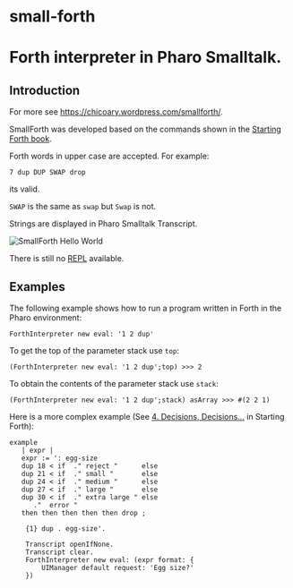 # small-forth
# Forth interpreter in Pharo Smalltalk.

## Introduction

For more see https://chicoary.wordpress.com/smallforth/.

SmallForth was developed based on the commands shown in the [Starting Forth book](https://www.forth.com/starting-forth/1-forth-stacks-dictionary/). 

Forth words in upper case are accepted. 
For example:

```Forth
7 dup DUP SWAP drop
```

its valid. 

`SWAP` is the same as `swap` but `Swap` is not.

Strings are displayed in Pharo Smalltalk Transcript.

![SmallForth Hello World](https://chicoary.files.wordpress.com/2019/06/smallforth-hello-world.png)

There is still no [REPL](https://en.wikipedia.org/wiki/Read%E2%80%93eval%E2%80%93print_loop) available.

## Examples

The following example shows how to run a program written in Forth in the Pharo environment:

```Smalltalk
ForthInterpreter new eval: '1 2 dup'
```

To get the top of the parameter stack use `top`:

```Smalltalk
(ForthInterpreter new eval: '1 2 dup';top) >>> 2
```

To obtain the contents of the parameter stack use `stack`:

```Smalltalk
(ForthInterpreter new eval: '1 2 dup';stack) asArray >>> #(2 2 1)
```

Here is a more complex example (See [4. Decisions, Decisions…](https://www.forth.com/starting-forth/4-conditional-if-then-statements/) in Starting Forth):


```Smalltalk
example
   | expr | 
   expr := ': egg-size
   dup 18 < if  ." reject "      else
   dup 21 < if  ." small "       else
   dup 24 < if  ." medium "      else
   dup 27 < if  ." large "       else
   dup 30 < if  ." extra large " else
      ."  error "
   then then then then then drop ;

	{1} dup . egg-size'.

	Transcript openIfNone.
	Transcript clear. 
	ForthInterpreter new eval: (expr format: {  
		UIManager default request: 'Egg size?'
	})
```

